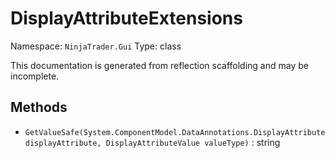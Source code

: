 # DisplayAttributeExtensions

Namespace: `NinjaTrader.Gui`
Type: class

This documentation is generated from reflection scaffolding and may be incomplete.

## Methods
- `GetValueSafe(System.ComponentModel.DataAnnotations.DisplayAttribute displayAttribute, DisplayAttributeValue valueType)` : string
